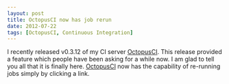 ```yaml
---
layout: post
title: OctopusCI now has job rerun
date: 2012-07-22
tags: [OctopusCI, Continuous Integration]
---
```

I recently released v0.3.12 of my CI server [OctopusCI](http://octopusci.com).
This release provided a feature which people have been asking for a while now.
I am glad to tell you all that it is finally here.
[OctopusCI](http://octopusci.com) now has the capability of re-running jobs
simply by clicking a link.
